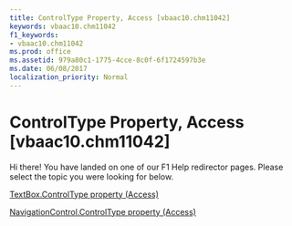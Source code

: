 ```yaml
---
title: ControlType Property, Access [vbaac10.chm11042]
keywords: vbaac10.chm11042
f1_keywords:
- vbaac10.chm11042
ms.prod: office
ms.assetid: 979a80c1-1775-4cce-8c0f-6f1724597b3e
ms.date: 06/08/2017
localization_priority: Normal
---
```



# ControlType Property, Access [vbaac10.chm11042]

Hi there! You have landed on one of our F1 Help redirector pages. Please select the topic you were looking for below.

[TextBox.ControlType property (Access)](http://msdn.microsoft.com/library/4cc842d9-2985-b65e-e259-697cedaa56fc%28Office.15%29.aspx)

[NavigationControl.ControlType property (Access)](http://msdn.microsoft.com/library/c0259524-8505-71a1-e482-9f142379f9e8%28Office.15%29.aspx)


